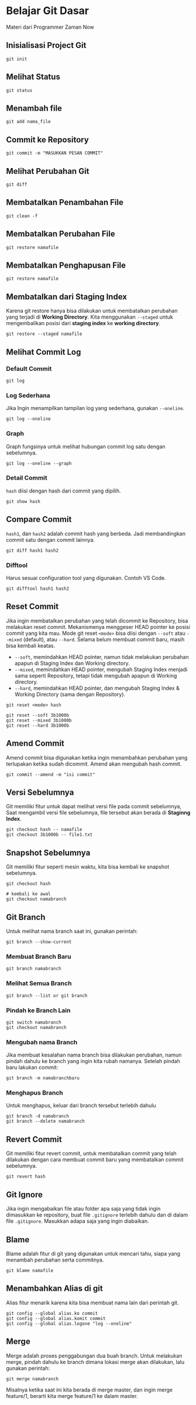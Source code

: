 # Belajar Git Dasar

Materi dari Programmer Zaman Now

## Inisialisasi Project Git

```console
git init
```

## Melihat Status

```console
git status
```

## Menambah file

```console
git add nama_file
```

## Commit ke Repository

```console
git commit -m "MASUKKAN PESAN COMMIT"
```

## Melihat Perubahan Git

```console
git diff
```

## Membatalkan Penambahan File

```console
git clean -f
```

## Membatalkan Perubahan File

```console
git restore namafile
```

## Membatalkan Penghapusan File

```console
git restore namafile
```

## Membatalkan dari Staging Index

Karena git restore hanya bisa dilakukan untuk membatalkan perubahan yang terjadi di **Working Directory**. Kita menggunakan `--staged` untuk mengembalikan posisi dari **staging index** ke **working directory**.

```console
git restore --staged namafile
```

## Melihat Commit Log

### Default Commit

```shell
git log
```

### Log Sederhana

Jika Ingin menampilkan tampilan log yang sederhana, gunakan `--oneline`.

```shell
git log --oneline
```

### Graph

Graph fungsinya untuk melihat hubungan commit log satu dengan sebelumnya.

```shell
git log --oneline --graph
```

### Detail Commit

`hash` diisi dengan hash dari commit yang dipilih.

```shell
git show hash
```

## Compare Commit

`hash1`, dan `hash2` adalah commit hash yang berbeda. Jadi membandingkan commit satu dengan commit lainnya.

```shell
git diff hash1 hash2
```

### Difftool

Harus sesuai configuration tool yang digunakan. Contoh VS Code.

```shell
git difftool hash1 hash2
```

## Reset Commit

Jika ingin membatalkan perubahan yang telah dicommit ke Repository, bisa melakukan reset commit. Mekanismenya menggeser HEAD pointer ke posisi commit yang kita mau. Mode git reset `<mode>` bisa diisi dengan `--soft` atau `--mixed` (default), atau `--hard`. Selama belum membuat commit baru, masih bisa kembali keatas.

- `--soft`, memindahkan HEAD pointer, namun tidak melakukan perubahan apapun di Staging Index dan Working directory.
- `--mixed`, memindahkan HEAD pointer, mengubah Staging Index menjadi sama seperti Repository, tetapi tidak mengubah apapun di Working directory.
- `--hard`, memindahkan HEAD pointer, dan mengubah Staging Index & Working Directory (sama dengan Repository).

```shell
git reset <mode> hash

git reset --soft 3b1000b
git reset --mixed 3b1000b
git reset --hard 3b1000b
```

## Amend Commit

Amend commit bisa digunakan ketika ingin menambahkan perubahan yang terlupakan ketika sudah dicommit. Amend akan mengubah hash commit.

```shell
git commit --amend -m "isi commit"
```

## Versi Sebelumnya

Git memiliki fitur untuk dapat melihat versi file pada commit sebelumnya, Saat mengambil versi file sebelumnya, file tersebut akan berada di **Staginng Index**.

```shell
git checkout hash -- namafile
git checkout 3b1000b -- file1.txt
```

## Snapshot Sebelumnya

Git memiliki fitur seperti mesin waktu, kita bisa kembali ke snapshot sebelumnya.

```shell
git checkout hash

# kembali ke awal
git checkout namabranch
```

## Git Branch

Untuk melihat nama branch saat ini, gunakan perintah:

```shell
git branch --show-current
```

### Membuat Branch Baru

```shell
git branch namabranch
```

### Melihat Semua Branch

```shell
git branch --list or git branch
```

### Pindah ke Branch Lain

```shell
git switch namabranch
git checkout namabranch
```

### Mengubah nama Branch

Jika membuat kesalahan nama branch bisa dilakukan perubahan, namun pindah dahulu ke branch yang ingin kita rubah namanya. Setelah pindah baru lakukan commit:

```shell
git branch -m namabranchbaru
```

### Menghapus Branch

Untuk menghapus, keluar dari branch tersebut terlebih dahulu

```shell
git branch -d namabranch
git branch --delete namabranch
```

## Revert Commit

Git memiliki fitur revert commit, untuk membatalkan commit yang telah dilakukan dengan cara membuat commit baru yang membatalkan commit sebelumnya.

```shell
git revert hash
```

## Git Ignore

Jika ingin mengabaikan file atau folder apa saja yang tidak ingin dimasukkan ke repository, buat file `.gitignore` terlebih dahulu dan di dalam file `.gitignore`. Masukkan adapa saja yang ingin diabaikan.

## Blame

Blame adalah fitur di git yang digunakan untuk mencari tahu, siapa yang menambah perubahan serta commitnya.

```shell
git blame namafile
```

## Menambahkan Alias di git

Alias fitur menarik karena kita bisa membuat nama lain dari perintah git.

```shell
git config --global alias.ko commit
git config --global alias.komit commit
git config --global alias.logone "log --oneline"
```

## Merge

Merge adalah proses penggabungan dua buah branch. Untuk melakukan merge, pindah dahulu ke branch dimana lokasi merge akan dilakukan, lalu gunakan perintah:

```shell
git merge namabranch
```

Misalnya ketika saat ini kita berada di merge master, dan ingin merge feature/1, berarti kita merge feature/1 ke dalam master.
